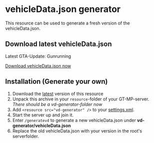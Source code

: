 # vehicleData.json generator

This resource can be used to generate a fresh version of the vehicleData.json.

## Download latest vehicleData.json
Latest GTA-Update: Gunrunning

[Download vehicleData.json now](https://github.com/Micky5991/GT-MP-vehicleData/releases/latest)


## Installation (Generate your own)
1. Download the [latest](https://github.com/Micky5991/GT-MP-vehicleData/releases/latest) version of this resource
2. Unpack this archive in your `resource`-folder of your GT-MP-server. _There should be a vd-generator-folder now_
3. Add `<resource src="vd-generator" />` to your [settings.xml](https://wiki.gt-mp.net/index.php?title=Settings.xml).
4. Start the server up and join it.
5. Enter `/generatevd` to generate a new vehicleData.json under **vd-generator/vehicleData.json**
6. Replace the old vehicleData.json with your version in the root's serverfolder.
